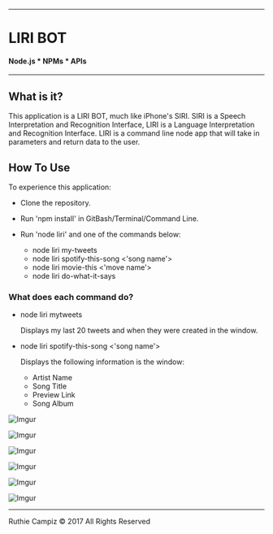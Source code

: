 -----------------------------------------
# LIRI BOT

#### Node.js * NPMs * APIs


-----------------------------------------


## What is it?

This application is a LIRI BOT, much like iPhone's SIRI. SIRI is a Speech Interpretation and Recognition Interface, LIRI is a Language Interpretation and Recognition Interface. LIRI is a command line node app that will take in parameters and return data to the user.

## How To Use

To experience this application:

- Clone the repository.
- Run 'npm install' in GitBash/Terminal/Command Line.
- Run 'node liri' and one of the commands below:
	
	* node liri my-tweets
	* node liri spotify-this-song <'song name'>
	* node liri movie-this <'move name'>
	* node liri do-what-it-says

### What does each command do?

* node liri mytweets

  Displays my last 20 tweets and when they were created in the window.

* node liri spotify-this-song <'song name'>

  Displays the following information is the window:

  	* Artist Name
  	* Song Title
  	* Preview Link
  	* Song Album

![Imgur](https://i.imgur.com/cDktwOM.png)

![Imgur](https://i.imgur.com/ogx5aZE.png)

![Imgur](https://i.imgur.com/ZEtXmae.png)

![Imgur](https://i.imgur.com/ZzhhQUj.png)

![Imgur](https://i.imgur.com/lCbwXpg.png)

![Imgur](https://i.imgur.com/pwRRayL.png)

- - -

Ruthie Campiz © 2017 All Rights Reserved